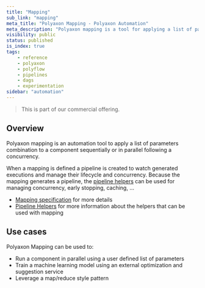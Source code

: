 ```yaml
---
title: "Mapping"
sub_link: "mapping"
meta_title: "Polyaxon Mapping - Polyaxon Automation"
meta_description: "Polyaxon mapping is a tool for applying a list of params combination to a component."
visibility: public
status: published
is_index: true
tags:
    - reference
    - polyaxon
    - polyflow
    - pipelines
    - dags
    - experimentation
sidebar: "automation"
---
```


<blockquote class="commercial">This is part of our commercial offering.</blockquote>

## Overview

Polyaxon mapping is an automation tool to apply a list of parameters combination to a component sequentially or in parallel following a concurrency.

When a mapping is defined a pipeline is created to watch generated executions and manage their lifecycle and concurrency. 
Because the mapping generates a pipeline, the [pipeline helpers](/docs/automation/helpers/) can be used for managing concurrency, early stopping, caching, ...

 * [Mapping specification](/docs/automation/mapping/specification/) for more details
 * [Pipeline Helpers](/docs/automation/helpers/) for more information about the helpers that can be used with mapping


## Use cases

Polyaxon Mapping can be used to:
 * Run a component in parallel using a user defined list of parameters
 * Train a machine learning model using an external optimization and suggestion service
 * Leverage a map/reduce style pattern 
